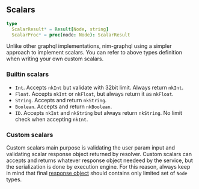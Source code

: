 ## Scalars

```Nim
type
  ScalarResult* = Result[Node, string]
  ScalarProc* = proc(node: Node): ScalarResult
```

Unlike other graphql implementations, nim-graphql using a simpler approach to implement scalars.
You can refer to above types definition when writing your own custom scalars.

### Builtin scalars
  - `Int`. Accepts `nkInt` but validate with 32bit limit. Always return `nkInt`.
  - `Float`. Accepts `nkInt` or `nkFloat`, but always return it as `nkFloat`.
  - `String`. Accepts and return `nkString`.
  - `Boolean`. Accepts and return `nkBoolean`.
  - `ID`. Accepts `nkInt` and `nkString` but always return `nkString`. No limit check when accepting `nkInt`.

### Custom scalars
  Custom scalars main purpose is validating the user param input and validating scalar response object returned by resolver.
  Custom scalars can accepts and returns whatever response object needeed by the service, but the serialization is done by execution engine.
  For this reason, always keep in mind that final [response object](resolver.md#response-object) should contains only limited set of `Node` types.

